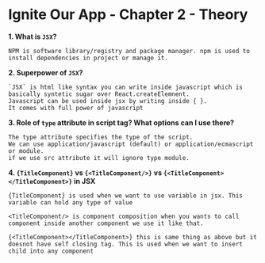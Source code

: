 # Ignite Our App - Chapter 2 - Theory

**1. What is `JSX`?**
```
NPM is software library/registry and package manager. npm is used to install dependencies in project or manage it.
```

**2. Superpower of `JSX`?**
```
`JSX` is html like syntax you can write inside javascript which is basically syntetic sugar over React.createElemnent. 
Javascript can be used inside jsx by writing inside { }. 
It comes with full power of javascript 
```

**3. Role of `type` attribute in script tag? What options can I use there?**

```
The type attribute specifies the type of the script. 
We can use application/javascript (default) or application/ecmascript or module.
if we use src attribute it will ignore type module.
```
**4. `{TitleComponent}` vs `{<TitleComponent/>}` vs `{<TitleComponent></TitleComponent>}` in JSX**

```
{TitleComponent} is used when we want to use variable in jsx. This variable can hold any type of value

<TitleComponent/> is component composition when you wants to call component inside another component we use it like that.

{<TitleComponent></TitleComponent>} this is same thing as above but it doesnot have self closing tag. This is used when we want to insert child into any component


```